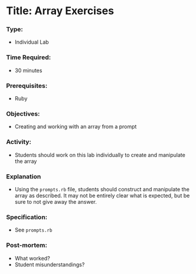 # Title: Array Exercises

### Type:
- Individual Lab

### Time Required:
- 30 minutes

### Prerequisites:
- Ruby

### Objectives:
- Creating and working with an array from a prompt

### Activity:
- Students should work on this lab individually to create and manipulate the array

### Explanation
- Using the `prompts.rb` file, students should construct and manipulate the
array as described.  It may not be entirely clear what is expected, but be sure
to not give away the answer.

### Specification:
- See `prompts.rb`

### Post-mortem:
- What worked?
- Student misunderstandings?


